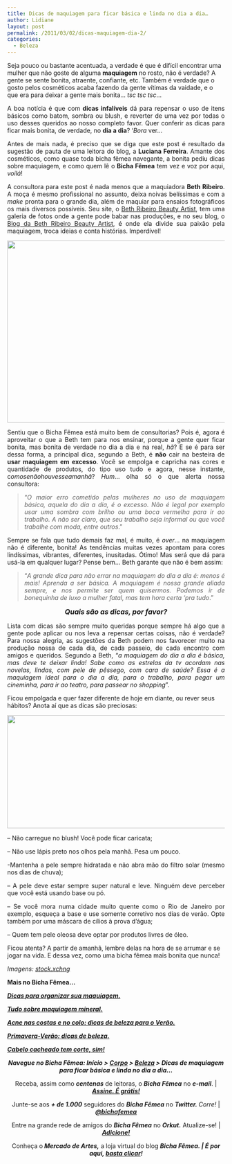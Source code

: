 ```yaml
---
title: Dicas de maquiagem para ficar básica e linda no dia a dia…
author: Lidiane
layout: post
permalink: /2011/03/02/dicas-maquiagem-dia-2/
categories:
  - Beleza
---
```

Seja pouco ou bastante acentuada, a verdade é que é difícil encontrar uma mulher que não goste de alguma **maquiagem** no rosto, não é verdade? A gente se sente bonita, atraente, confiante, etc. Também é verdade que o gosto pelos cosméticos acaba fazendo da gente vítimas da vaidade, e o que era para deixar a gente mais bonita… _tsc tsc tsc_…

<p style="text-align: justify;">
  A boa notícia é que com <strong>dicas infalíveis</strong> dá para repensar o uso de itens básicos como batom, sombra ou blush, e reverter de uma vez por todas o uso desses queridos ao nosso completo favor. Quer conferir as dicas para ficar mais bonita, de verdade, no <strong>dia a dia</strong>? ‘<em>Bora</em> ver…
</p>

<!--more-->

<p style="text-align: justify;">
  Antes de mais nada, é preciso que se diga que este post é resultado da sugestão de pauta de uma leitora do blog, a <strong>Luciana Ferreira</strong>. Amante dos cosméticos, como quase toda bicha fêmea navegante, a bonita pediu dicas sobre maquiagem, e como quem lê o <strong>Bicha Fêmea</strong> tem vez e voz por aqui, <em>voilá</em>!
</p>

<p style="text-align: justify;">
  A consultora para este post é nada menos que a maquiadora <strong>Beth Ribeiro</strong>. A moça é mesmo profissional no assunto, deixa noivas belíssimas e com a <em>make</em> pronta para o grande dia, além de maquiar para ensaios fotográficos os mais diversos possíveis. Seu site, o <a href="http://www.bethribeiro.com.br/maquiagem_profissional_rj_rio_de_janeiro_niteroi/pagina/home" target="_blank" rel="noopener noreferrer">Beth Ribeiro Beauty Artist</a>, tem uma galeria de fotos onde a gente pode babar nas produções, e no seu blog, o <a href="http://blog.bethribeiro.com.br/" target="_blank" rel="noopener noreferrer">Blog da Beth Ribeiro Beauty Artist</a>, é onde ela divide sua paixão pela maquiagem, troca ideias e conta histórias. Imperdível!
</p>

<p style="text-align: center;">
  <a href="https://www.trololodemulher.com.br/2011/02/maquiagem-1.jpg"><img class="alignnone size-full wp-image-5987" title="maquiagem 1" src="https://www.trololodemulher.com.br/2011/02/maquiagem-1.jpg" alt="" width="560" height="420" /></a>
</p>

<p style="text-align: justify;">
  Sentiu que o Bicha Fêmea está muito bem de consultorias? Pois é, agora é aproveitar o que a Beth tem para nos ensinar, porque a gente quer ficar bonita, mas bonita de verdade no dia a dia e na real, <em>hã</em>? E se é para ser dessa forma, a principal dica, segundo a Beth, é <strong>não</strong> cair na besteira de <strong>usar maquiagem em excesso</strong>. Você se empolga e capricha nas cores e quantidade de produtos, do tipo uso tudo e agora, nesse instante, c<em>omosenãohouvesseamanhã</em>? <em>Hum</em>… olha só o que alerta nossa consultora:
</p>

<blockquote style="text-align: justify;">
  <p>
    “<em>O maior erro cometido pelas mulheres no uso de maquiagem básica, aquela do dia a dia, é o excesso. Não é legal por exemplo usar uma sombra com brilho ou uma boca vermelha para ir ao trabalho. A não ser claro, que seu trabalho seja informal ou que você trabalhe com moda, entre outros</em>.”
  </p>
</blockquote>

<p style="text-align: justify;">
  Sempre se fala que tudo demais faz mal, é muito, é <em>over</em>… na maquiagem não é diferente, bonita! As tendências muitas vezes apontam para cores lindíssimas, vibrantes, diferentes, inusitadas. Ótimo! Mas será que dá para usá-la em qualquer lugar? Pense bem… Beth garante que não é bem assim:
</p>

<blockquote style="text-align: justify;">
  <p style="text-align: justify;">
    “<em>A grande dica para não errar na maquiagem do dia a dia é: menos é mais! Aprenda a ser básica. A maquiagem é nossa grande aliada sempre, e nos permite ser quem quisermos. Podemos ir de bonequinha de luxo a mulher fatal, mas tem hora certa ‘pra tudo</em>.”
  </p>
</blockquote>

<p style="text-align: center;">
  <strong><em><span style="font-size: medium;">Quais são as dicas, por favor?</span></em></strong>
</p>

<p style="text-align: justify;">
  Lista com dicas são sempre muito queridas porque sempre há algo que a gente pode aplicar ou nos leva a repensar certas coisas, não é verdade? Para nossa alegria, as sugestões da Beth podem nos favorecer muito na produção nossa de cada dia, de cada passeio, de cada encontro com amigos e queridos. Segundo a Beth, “<em>a maquiagem do dia a dia é básica, mas deve te deixar linda! Sabe como as estrelas da tv acordam nas novelas, lindas, com pele de pêssego, com cara de saúde? Essa é a maquiagem ideal para o dia a dia, para o trabalho, para pegar um cineminha, para ir ao teatro, para passear no shopping</em>”.
</p>

Ficou empolgada e quer fazer diferente de hoje em diante, ou rever seus hábitos? Anota aí que as dicas são preciosas:

<p style="text-align: center;">
  <a href="https://www.trololodemulher.com.br/2011/02/maquiagem.jpg"><img class="alignnone size-full wp-image-5986" title="maquiagem" src="https://www.trololodemulher.com.br/2011/02/maquiagem.jpg" alt="" width="552" height="261" /></a>
</p>

<p style="text-align: justify;">
  &#8211; Não carregue no blush! Você pode ficar caricata;
</p>

&#8211; Não use lápis preto nos olhos pela manhã. Pesa um pouco.

<p style="text-align: justify;">
  -Mantenha a pele sempre hidratada e não abra mão do filtro solar (mesmo nos dias de chuva);
</p>

<p style="text-align: justify;">
  &#8211; A pele deve estar sempre super natural e leve. Ninguém deve perceber que você está usando base ou pó.
</p>

<p style="text-align: justify;">
  &#8211; Se você mora numa cidade muito quente como o Rio de Janeiro por exemplo, esqueça a base e use somente corretivo nos dias de verão. Opte também por uma máscara de cílios à prova d&#8217;água;
</p>

<p style="text-align: justify;">
  &#8211; Quem tem pele oleosa deve optar por produtos livres de óleo.
</p>

Ficou atenta? A partir de amanhã, lembre delas na hora de se arrumar e se jogar na vida. E dessa vez, como uma bicha fêmea mais bonita que nunca!

<p style="text-align: justify;">
  <em>Imagens: </em><a href="http://www.sxc.hu/" target="_blank" rel="noopener noreferrer"><em>stock.xchng</em></a>
</p>

<p style="text-align: justify;">
  <strong>Mais no Bicha Fêmea…</strong>
</p>

<p style="text-align: justify;">
  <strong><em><a href="http://www.trololodemulher.com.br/2010/07/30/dicas-organizacao-maquiagem/">Dicas para organizar sua maquiagem.</a></em></strong>
</p>

<p style="text-align: justify;">
  <strong><em><a href="http://www.trololodemulher.com.br/2009/07/08/maquiagem-mineral/">Tudo sobre maquiagem mineral.</a></em></strong>
</p>

<p style="text-align: justify;">
  <strong><em><a href="http://www.trololodemulher.com.br/2010/09/27/dicas-beleza-verao/">Acne nas costas e no colo: dicas de beleza para o Verão.</a></em></strong>
</p>

<p style="text-align: justify;">
  <strong><em><a href="http://www.trololodemulher.com.br/2010/09/13/dicas-de-beleza/">Primavera-Verão: dicas de beleza.</a></em></strong>
</p>

<p style="text-align: justify;">
  <strong><em><a href="http://www.trololodemulher.com.br/2010/02/23/cabelo-cacheado/">Cabelo cacheado tem corte, sim!</a></em></strong>
</p>

<p style="text-align: center;">
  <strong><em>Navegue no Bicha Fêmea: Início > <a href="http://www.trololodemulher.com.br/corpo/">Corpo</a> > <a href="http://www.trololodemulher.com.br/category/do-corpo/beleza/">Beleza</a> > Dicas de maquiagem para ficar básica e linda no dia a dia…</em></strong>
</p>

<p style="text-align: center;">
  Receba, assim como <strong><em>centenas</em></strong> de leitoras, o <strong><em>Bicha Fêmea</em></strong> no <strong><em>e-mail</em></strong>. | <strong><em><a href="http://feedburner.google.com/fb/a/mailverify?uri=blogbichafemea&loc=pt_BR">Assine. É grátis!</a></em></strong>
</p>

<p style="text-align: center;">
  Junte-se aos <strong><em>+ de 1.000</em></strong> seguidores do <strong><em>Bicha Fêmea</em></strong> no <em><strong>Twitter. </strong>Corre!</em> | <strong><em><a href="http://twitter.com/bichafemea">@bichafemea</a></em></strong>
</p>

<p style="text-align: center;">
  Entre na grande rede de amigos do <strong><em>Bicha Fêmea</em></strong> no <strong><em>Orkut.</em></strong> Atualize-se! | <strong><em><a href="http://www.orkut.com.br/Main#Profile?uid=5161612886294499900">Adicione!</a></em></strong>
</p>

<p style="text-align: center;">
  Conheça o<strong><em> Mercado de Artes,</em></strong> a loja virtual do blog <strong><em>Bicha Fêmea. | É por aqui, </em></strong><a href="http://www.trololodemulher.com.br/loja/"><strong><em>basta clicar</em></strong></a><strong><em>!</em></strong>
</p>

<p style="text-align: justify;">
  <strong><em> </em></strong>
</p>

<p style="text-align: justify;">
   
</p>